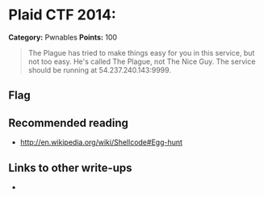 # Plaid CTF 2014: 

**Category:** Pwnables
**Points:** 100

> The Plague has tried to make things easy for you in this service, but not too easy. He's called The Plague, not The Nice Guy. The service should be running at 54.237.240.143:9999.

## Flag


## Recommended reading
* http://en.wikipedia.org/wiki/Shellcode#Egg-hunt

## Links to other write-ups
* <NONE>

